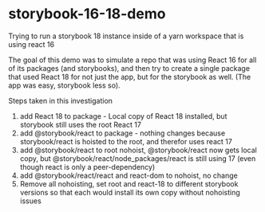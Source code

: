 # storybook-16-18-demo
Trying to run a storybook 18 instance inside of a yarn workspace that is using react 16

The goal of this demo was to simulate a repo that was using React 16 for all of its packages (and storybooks), and then try to create a single package that used React 18 for not just the app, but for the storybook as well. (The app was easy, storybook less so).

Steps taken in this investigation

1. add React 18 to package - Local copy of React 18 installed, but storybook still uses the root React 17
2. add @storybook/react to package - nothing changes because storybook/react is hoisted to the root, and therefor uses react 17
3. add @storybook/react to root nohoist, @storybook/react now gets local copy, but @storybook/react/node_packages/react is still using 17 (even though react is only a peer-dependency)
4. add @storybook/react/react and react-dom to nohoist, no change
5. Remove all nohoisting, set root and react-18 to different storybook versions so that each would install its own copy without nohoisting issues

